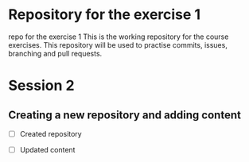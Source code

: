 # Repository for the exercise 1
repo for the exercise 1
This is the working repository for the course exercises.
This repository will be used to practise commits, issues, branching and pull requests. 

# Session 2

## Creating a new repository and adding content

- [ ] Created repository
- [ ] Updated content

